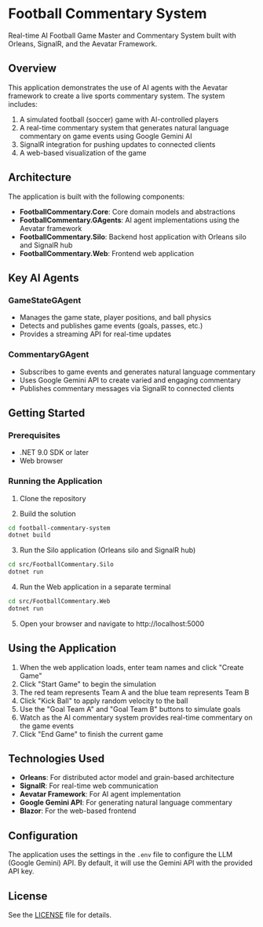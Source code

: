 # Football Commentary System

Real-time AI Football Game Master and Commentary System built with Orleans, SignalR, and the Aevatar Framework.

## Overview

This application demonstrates the use of AI agents with the Aevatar framework to create a live sports commentary system. The system includes:

1. A simulated football (soccer) game with AI-controlled players
2. A real-time commentary system that generates natural language commentary on game events using Google Gemini AI
3. SignalR integration for pushing updates to connected clients
4. A web-based visualization of the game

## Architecture

The application is built with the following components:

- **FootballCommentary.Core**: Core domain models and abstractions
- **FootballCommentary.GAgents**: AI agent implementations using the Aevatar framework
- **FootballCommentary.Silo**: Backend host application with Orleans silo and SignalR hub
- **FootballCommentary.Web**: Frontend web application

## Key AI Agents

### GameStateGAgent
- Manages the game state, player positions, and ball physics
- Detects and publishes game events (goals, passes, etc.)
- Provides a streaming API for real-time updates

### CommentaryGAgent
- Subscribes to game events and generates natural language commentary
- Uses Google Gemini API to create varied and engaging commentary
- Publishes commentary messages via SignalR to connected clients

## Getting Started

### Prerequisites

- .NET 9.0 SDK or later
- Web browser

### Running the Application

1. Clone the repository

2. Build the solution
```bash
cd football-commentary-system
dotnet build
```

3. Run the Silo application (Orleans silo and SignalR hub)
```bash
cd src/FootballCommentary.Silo
dotnet run
```

4. Run the Web application in a separate terminal
```bash
cd src/FootballCommentary.Web
dotnet run
```

5. Open your browser and navigate to http://localhost:5000

## Using the Application

1. When the web application loads, enter team names and click "Create Game"
2. Click "Start Game" to begin the simulation
3. The red team represents Team A and the blue team represents Team B
4. Click "Kick Ball" to apply random velocity to the ball
5. Use the "Goal Team A" and "Goal Team B" buttons to simulate goals
6. Watch as the AI commentary system provides real-time commentary on the game events
7. Click "End Game" to finish the current game

## Technologies Used

- **Orleans**: For distributed actor model and grain-based architecture
- **SignalR**: For real-time web communication
- **Aevatar Framework**: For AI agent implementation
- **Google Gemini API**: For generating natural language commentary
- **Blazor**: For the web-based frontend

## Configuration

The application uses the settings in the `.env` file to configure the LLM (Google Gemini) API. By default, it will use the Gemini API with the provided API key.

## License

See the [LICENSE](LICENSE) file for details. 